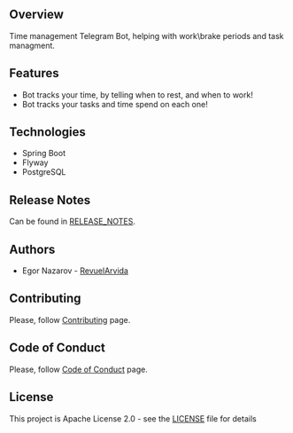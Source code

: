 ## Overview
Time management Telegram Bot, helping with work\brake periods and task managment.

## Features
* Bot tracks your time, by telling when to rest, and when to work!
* Bot tracks your tasks and time spend on each one!


## Technologies
* Spring Boot
* Flyway
* PostgreSQL

## Release Notes
Can be found in [RELEASE_NOTES](RELEASE_NOTES.md).

## Authors
* Egor Nazarov - [RevuelArvida](https://github.com/RevuelArvida)

## Contributing
Please, follow [Contributing](CONTRIBUTING.md) page.

## Code of Conduct
Please, follow [Code of Conduct](CODE_OF_CONDUCT.md) page.

## License
This project is Apache License 2.0 - see the [LICENSE](LICENSE) file for details
